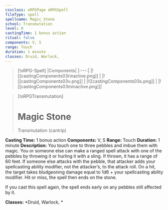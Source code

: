 ```yaml
---
cssclass: oRPGPage oRPGSpell
fileType: spell
spellname: Magic_Stone
school: Transmutation
level: 0
castingTime: 1 bonus action
ritual: false
components: V, S
range: Touch
duration: 1 minute
classes: Druid, Warlock,
---
```

> [!oRPG-Spell]
> |Components|
> |:---:|
> |![[castingComponents03rinactive.png]] |
> |![[castingComponents03v.png]] |
> |![[castingComponents03s.png]] |
> |![[castingComponents03minactive.png]]|

> [!oRPGTransmutation]
>#  Magic Stone
> Transmutation  (cantrip)

**Casting Time:** 1 bonus action
**Components:** V, S
**Range:** Touch
**Duration:**  1 minute
**Description:**
You touch one to three pebbles and imbue them with magic. You or someone else can make a ranged spell attack with one of the pebbles by throwing it or hurling it with a sling. If thrown, it has a range of 60 feet. If someone else attacks with the pebble, that attacker adds your spellcasting ability modifier, not the attacker’s, to the attack roll. On a hit, the target takes bludgeoning damage equal to 1d6 + your spellcasting ability modifier. Hit or miss, the spell then ends on the stone.



 If you cast this spell again, the spell ends early on any pebbles still affected by it.



**Classes:**  *Druid, Warlock, *


